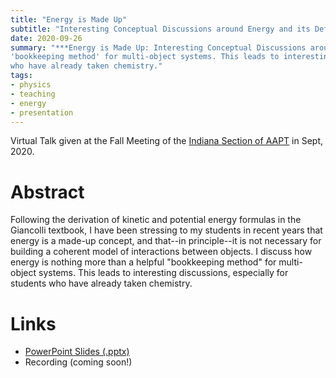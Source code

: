 ```yaml
---
title: "Energy is Made Up"
subtitle: "Interesting Conceptual Discussions around Energy and its Definition"
date: 2020-09-26
summary: "***Energy is Made Up: Interesting Conceptual Discussions around Energy and its Definition.*** I discuss how energy is nothing more than a helpful 
'bookkeeping method' for multi-object systems. This leads to interesting discussions, especially for students
who have already taken chemistry."
tags:
- physics
- teaching
- energy
- presentation
---
```


Virtual Talk given at the Fall Meeting of the [Indiana Section of AAPT](http://www.inaapt.org/) in Sept, 2020.

# Abstract

Following the derivation of kinetic and potential energy formulas in the Giancolli textbook, I have been stressing
to my students in recent years that energy is a made-up concept, and that--in principle--it is not necessary for
building a coherent model of interactions between objects. I discuss how energy is nothing more than a helpful
"bookkeeping method" for multi-object systems. This leads to interesting discussions, especially for students
who have already taken chemistry.

# Links

 * [PowerPoint Slides (.pptx)](energy.pptx)
 * Recording (coming soon!)